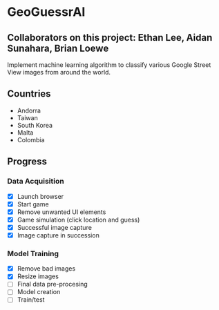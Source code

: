 # GeoGuessrAI
## Collaborators on this project: Ethan Lee, Aidan Sunahara, Brian Loewe

Implement machine learning algorithm to classify various Google Street View images from around the world.

## Countries
- Andorra
- Taiwan
- South Korea
- Malta
- Colombia

## Progress
### Data Acquisition

- [x] Launch browser
- [x] Start game
- [x] Remove unwanted UI elements
- [x] Game simulation (click location and guess)
- [x] Successful image capture
- [x] Image capture in succession

### Model Training
- [x] Remove bad images
- [x] Resize images
- [ ] Final data pre-procesing
- [ ] Model creation
- [ ] Train/test
